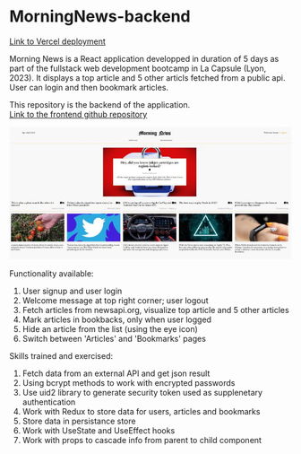 # MorningNews-backend

[Link to Vercel deployment](https://morning-news-frontend-ten.vercel.app/)

Morning News is a React application developped in duration of 5 days as part of the fullstack web development bootcamp in La Capsule (Lyon, 2023). 
It displays a top article and 5 other articls fetched from a public api. User can login and then bookmark articles.

This repository is the backend of the application. <br />
[Link to the frontend github repository](https://github.com/asseniliev/MorningNews-frontend)

![Morning News](frontPage.jpg)

Functionality available:
1. User signup and user login
2. Welcome message at top right corner; user logout
3. Fetch articles from newsapi.org, visualize top article and 5 other articles
4. Mark articles in bookbacks, only when user logged
5. Hide an article from the list (using the eye icon)
6. Switch between 'Articles' and 'Bookmarks' pages

Skills trained and exercised:
1. Fetch data from an external API and get json result
2. Using bcrypt methods to work with encrypted passwords
3. Use uid2 library to generate security token used as supplenetary authentication
4. Work with Redux to store data for users, articles and bookmarks
5. Store data in persistance store
6. Work with UseState and UseEffect hooks
7. Work with props to cascade info from parent to child component